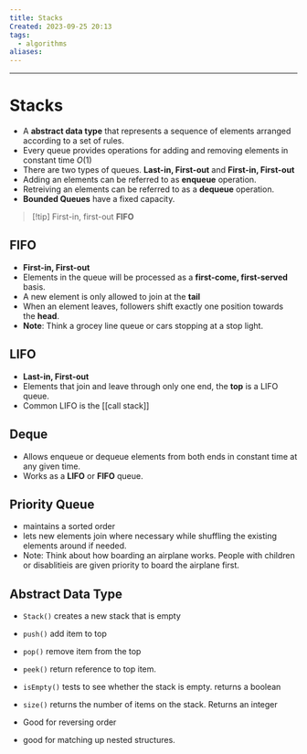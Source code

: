 ```yaml
---
title: Stacks
Created: 2023-09-25 20:13
tags:
  - algorithms
aliases:
---
```


---
# Stacks
- A **abstract data type** that represents a sequence of elements arranged according to a set of rules.
- Every queue provides operations for adding and removing elements in constant time $O(1)$
- There are two types of queues. **Last-in, First-out** and **First-in, First-out**
- Adding an elements can be referred to as **enqueue** operation.
- Retreiving an elements can be referred to as a **dequeue** operation.
- **Bounded Queues** have a fixed capacity.

>[!tip] First-in, first-out **FIFO**



## FIFO
- **First-in, First-out**
- Elements in the queue will be processed as a **first-come, first-served** basis.
- A new element is only allowed to join at the **tail**
- When an element leaves, followers shift exactly one position towards the **head**.
- **Note**: Think a grocey line queue or cars stopping at a stop light.

## LIFO 
- **Last-in, First-out**
- Elements that join and leave through only one end, the **top** is a LIFO queue.
- Common LIFO is the [[call stack]]

## Deque
- Allows enqueue or dequeue elements from both ends in constant time at any given time.
- Works as a **LIFO** or **FIFO** queue.

## Priority Queue
- maintains a sorted order
- lets new elements join where necessary while shuffling the existing elements around if needed.
- Note: Think about how boarding an airplane works. People with children or disablitieis are given priority to board the airplane first.
## Abstract Data Type
- `Stack()` creates a new stack that is empty
- `push()` add item to top
- `pop()` remove item from the top
- `peek()` return reference to top item.
- `isEmpty()` tests to see whether the stack is empty. returns a boolean
- `size()` returns the number of items on the stack. Returns an integer




- Good for reversing order
- good for matching up nested structures.


